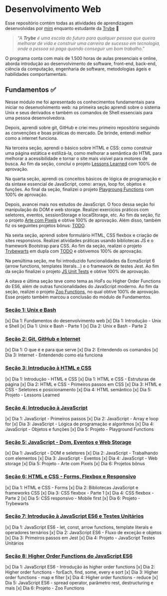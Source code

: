 # Desenvolvimento Web

Esse repositório contém todas as atividades de aprendizagem desenvolvidas por [mim](https://www.linkedin.com/in/marlon-couto-406387236/) enquanto estudante da [Trybe](https://www.betrybe.com/) 🚀

> _"A **Trybe** é uma escola do futuro para qualquer pessoa que queira melhorar de vida e construir uma carreira de sucesso em tecnologia, onde a pessoa só paga quando conseguir um bom trabalho."_

O programa conta com mais de 1.500 horas de aulas presenciais e online, aborda introdução ao desenvolvimento de software, front-end, back-end, ciência da computação, engenharia de software, metodologias ágeis e habilidades comportamentais.

## Fundamentos ✅

Nesse módulo me foi apresentado os conhecimentos fundamentais para iniciar no desenvolvimento web: na primeira seção aprendi sobre o sistema Unix e seus derivados e também os comandos de Shell essenciais para uma pessoa desenvolvedora.

Depois, aprendi sobre git, GitHub e criei meu primeiro repositório seguindo as convenções e boas práticas do mercado. De brinde, entendi melhor como a internet funciona.

Na terceira seção, aprendi o básico sobre HTML e CSS: como construir uma página estática e estilizá-la, como melhorar a semântica do HTML para melhorar a acessibilidade e tornar o site mais visível para motores de busca. Ao fim da seção, concluí o projeto [Lessons Learned]() com 100% de aprovação.

Na quarta seção, aprendi os conceitos básicos de lógica de programação e da sintaxe essencial de JavaScript, como: arrays, loop for, objetos e funções. Ao final da seção, finalizei o projeto [Playgroung Functions]() com 100% de aprovação.

Depois, avancei mais nos estudos de JavaScript. O foco dessa seção foi manipulação do DOM e web storage. Realizei exercícios práticos com seletores, eventos, sessionStorage e localStorage, etc. Ao fim da seção, fiz o projeto [Arte com Pixels]() e obtive 100% de aprovação. Além disso, também fiz os seguintes projetos bônus: [TODO]().

Na sexta seção, aprendi sobre formulário HTML, CSS flexbox e criação de sites responsivos. Realizei atividades práticas usando bibliotecas JS e o framework Bootstrap para CSS. Ao fim da seção, realizei o projeto [Trybewarts]() em dupla com [TODO]() e obtivemos 100% de aprovação.

Na penúltima seção, me foi introduzido funcionalidades da EcmaScript 6 (arrow functions, templates literals...) e o framework de testes Jest. Ao fim da seção finalizei o projeto [JS Unit Tests]() e obtive 100% de aprovação.

A oitava e última seção teve como tema as HoFs ou Higher Order Functions do ES6, além de outras funcionalidades do JavaScript moderno. Ao fim da seção, realizei o projeto [Zoo Functions](), no qual obtive 100% de aprovação. Esse projeto também marcou a conclusão do módulo de Fundamentos.

### [Seção 1: Unix e Bash]()
[x] Dia 1: Fundamentos do desenvolvimento web
[x] DIa 1: Introdução - Unix e Shell
[x] Dia 1: Unix e Bash - Parte 1
[x] Dia 2: Unix e Bash - Parte 2

### [Seção 2: Git, GitHub e Internet]()
[x] Dia 1: O que é e para que serve
[x] Dia 2: Entendendo os comandos
[x] Dia 3: Internet - Entendendo como ela funciona

### [Seção 3: Introdução à HTML e CSS]()
[x] Dia 1: Introdução - HTML e CSS
[x] Dia 1: HTML e CSS - Estruturas de página
[x] Dia 2: HTML e CSS - Primeiros passos em CSS
[x] Dia 3: HTML e CSS - Seletores e posicionamento
[x] Dia 4: HTML semântico
[x] Dia 5: Projeto - Lessons Learned

### [Seção 4: Introdução à JavaScript]()
[x] Dia 1: JavaScript - Primeiros passos
[x] Dia 2: JavaScript - Array e loop for
[x] Dia 3: JavaScript - Lógica de programação e algoritmos
[x] Dia 4: JavaScript - Objetos e funções
[x] Dia 5: Projeto - Playground Functions

### [Seção 5: JavaScript - Dom, Eventos e Web Storage]()
[x] Dia 1: JavaScript - DOM e seletores
[x] Dia 2: JavaScript - Trabalhando com elementos
[x] Dia 3: JavaScript - Eventos
[x] Dia 4: JavaScript - Web storage
[x] Dia 5: Projeto - Arte com Pixels
[x] Dia 6: Projetos bônus

### [Seção 6: HTML e CSS - Forms, Flexbox e Responsivo]()
[x] Dia 1: HTML e CSS - Forms
[x] Dia 2: Bibliotecas JavaScript e frameworks CSS
[x] Dia 3: CSS flexbox - Parte 1
[x] Dia 4: CSS flexbox - Parte 2
[x] Dia 5: CSS responsivo - Mobile first
[x] Dia 6: Projeto - Trybewarts

### [Seção 7: Introdução à JavaScript ES6 e Testes Unitários]()
[x] Dia 1: JavaScript ES6 - let, const, arrow functions, template literals e operadores ternários
[x] Dia 2: JavaScript ES6 - Fluxo de exceção e objetos
[x] Dia 3: Primeiros passos em Jest
[x] Dia 4: Projeto - JavaScript Testes Unitários

### [Seção 8: Higher Order Functions do JavaScript ES6]()
[x] Dia 1: JavaScript ES6 - Introdução às higher order functions
[x] Dia 2: Higher order functions - forEach, find, some, every e sort
[x] Dia 3: Higher order functions - map e filter
[x] Dia 4: Higher order functions - reduce
[x] Dia 5: JavaScript ES6 - spread operator, parâmetro rest, destructuring e mais
[x] Dia 6: Projeto - Zoo Functions
